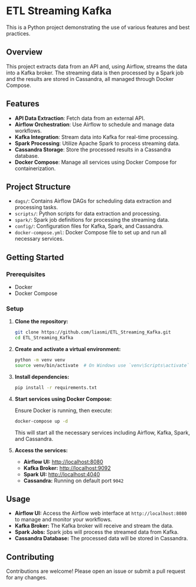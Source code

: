 # ETL Streaming Kafka

This is a Python project demonstrating the use of various features and best practices.

## Overview

This project extracts data from an API and, using Airflow, streams the data into a Kafka broker. The streaming data is then processed by a Spark job and the results are stored in Cassandra, all managed through Docker Compose.

## Features

- **API Data Extraction**: Fetch data from an external API.
- **Airflow Orchestration**: Use Airflow to schedule and manage data workflows.
- **Kafka Integration**: Stream data into Kafka for real-time processing.
- **Spark Processing**: Utilize Apache Spark to process streaming data.
- **Cassandra Storage**: Store the processed results in a Cassandra database.
- **Docker Compose**: Manage all services using Docker Compose for containerization.

## Project Structure

- `dags/`: Contains Airflow DAGs for scheduling data extraction and processing tasks.
- `scripts/`: Python scripts for data extraction and processing.
- `spark/`: Spark job definitions for processing the streaming data.
- `config/`: Configuration files for Kafka, Spark, and Cassandra.
- `docker-compose.yml`: Docker Compose file to set up and run all necessary services.

## Getting Started

### Prerequisites

- Docker
- Docker Compose

### Setup

1. **Clone the repository:**

    ```sh
    git clone https://github.com/liasmi/ETL_Streaming_Kafka.git
    cd ETL_Streaming_Kafka
    ```

2. **Create and activate a virtual environment:**

    ```sh
    python -m venv venv
    source venv/bin/activate  # On Windows use `venv\Scripts\activate`
    ```

3. **Install dependencies:**

    ```sh
    pip install -r requirements.txt
    ```

4. **Start services using Docker Compose:**

    Ensure Docker is running, then execute:

    ```sh
    docker-compose up -d
    ```

    This will start all the necessary services including Airflow, Kafka, Spark, and Cassandra.

5. **Access the services:**

    - **Airflow UI:** [http://localhost:8080](http://localhost:8080)
    - **Kafka Broker:** [http://localhost:9092](http://localhost:9092)
    - **Spark UI:** [http://localhost:4040](http://localhost:4040)
    - **Cassandra:** Running on default port `9042`

## Usage

- **Airflow UI:** Access the Airflow web interface at `http://localhost:8080` to manage and monitor your workflows.
- **Kafka Broker:** The Kafka broker will receive and stream the data.
- **Spark Jobs:** Spark jobs will process the streamed data from Kafka.
- **Cassandra Database:** The processed data will be stored in Cassandra.

## Contributing

Contributions are welcome! Please open an issue or submit a pull request for any changes.
